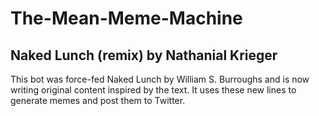 # The-Mean-Meme-Machine
## Naked Lunch (remix) by Nathanial Krieger

This bot was force-fed Naked Lunch by William S. Burroughs and is now writing original content inspired by the text.
It uses these new lines to generate memes and post them to Twitter.
